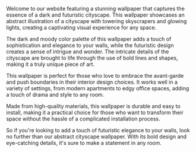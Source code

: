 <!--
Write me content for website with wallpaper "A wallpaper featuring an abstract illustration of a dark and futuristic cityscape, with glowing lights and skyscrapers."
-->

<!--font:Open Sans-->

Welcome to our website featuring a stunning wallpaper that captures the essence of a dark and futuristic cityscape. This wallpaper showcases an abstract illustration of a cityscape with towering skyscrapers and glowing lights, creating a captivating visual experience for any space.

The dark and moody color palette of this wallpaper adds a touch of sophistication and elegance to your walls, while the futuristic design creates a sense of intrigue and wonder. The intricate details of the cityscape are brought to life through the use of bold lines and shapes, making it a truly unique piece of art.

This wallpaper is perfect for those who love to embrace the avant-garde and push boundaries in their interior design choices. It works well in a variety of settings, from modern apartments to edgy office spaces, adding a touch of drama and style to any room.

Made from high-quality materials, this wallpaper is durable and easy to install, making it a practical choice for those who want to transform their space without the hassle of a complicated installation process.

So if you're looking to add a touch of futuristic elegance to your walls, look no further than our abstract cityscape wallpaper. With its bold design and eye-catching details, it's sure to make a statement in any room.
